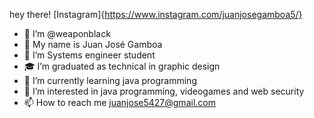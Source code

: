 hey there! 
[Instagram]{https://www.instagram.com/juanjosegamboa5/}

- 👋 I’m @weaponblack
- 🧑 My name is Juan José Gamboa
- 📖 I’m Systems engineer student 
- 🎓 I’m graduated as technical in graphic design
- 🌱 I’m currently learning java programming
- 👀 I’m interested in java programming, videogames and web security
- 📫 How to reach me juanjose5427@gmail.com

<!---
weaponblack/weaponblack is a ✨ special ✨ repository because its `README.md` (this file) appears on your GitHub profile.
You can click the Preview link to take a look at your changes.
--->
